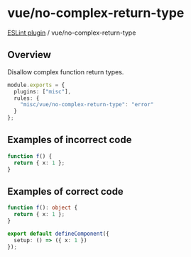 # vue/no-complex-return-type

[ESLint plugin](https://ilyub.github.io/eslint-plugin-misc/) / vue/no-complex-return-type

## Overview

Disallow complex function return types.

```ts
module.exports = {
  plugins: ["misc"],
  rules: {
    "misc/vue/no-complex-return-type": "error"
  }
};
```

## Examples of incorrect code

```ts
function f() {
  return { x: 1 };
}
```

## Examples of correct code

```ts
function f(): object {
  return { x: 1 };
}

export default defineComponent({
  setup: () => ({ x: 1 })
});
```
